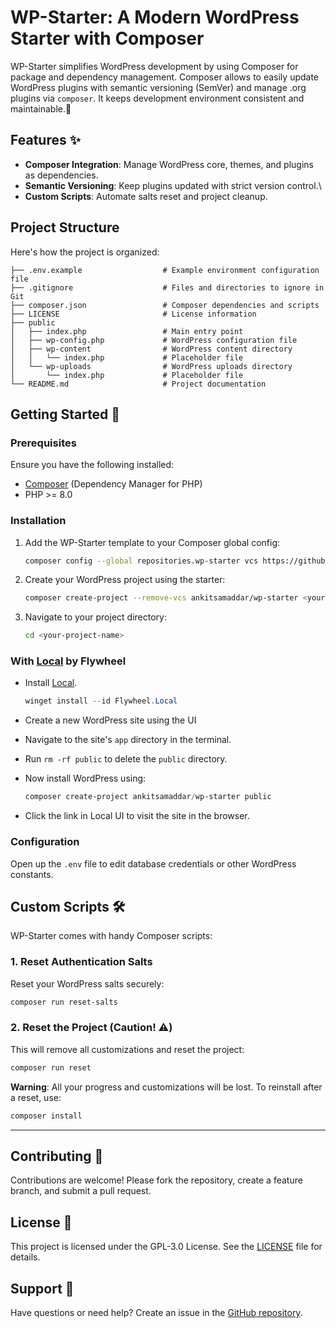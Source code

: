# WP-Starter: A Modern WordPress Starter with Composer

WP-Starter simplifies WordPress development by using Composer for package and dependency management. Composer allows to easily update WordPress plugins with semantic versioning (SemVer) and manage .org plugins via `composer`. It keeps development environment consistent and maintainable.🚀

## Features ✨

- **Composer Integration**: Manage WordPress core, themes, and plugins as dependencies.
- **Semantic Versioning**: Keep plugins updated with strict version control.\
- **Custom Scripts**: Automate salts reset and project cleanup.

## Project Structure

Here's how the project is organized:

```plaintext
├── .env.example                  # Example environment configuration file
├── .gitignore                    # Files and directories to ignore in Git
├── composer.json                 # Composer dependencies and scripts
├── LICENSE                       # License information
├── public
│   ├── index.php                 # Main entry point
│   ├── wp-config.php             # WordPress configuration file
│   ├── wp-content                # WordPress content directory
│   │   └── index.php             # Placeholder file
│   └── wp-uploads                # WordPress uploads directory
│       └── index.php             # Placeholder file
└── README.md                     # Project documentation
```

## Getting Started 🚀

### Prerequisites

Ensure you have the following installed:

- [Composer](https://getcomposer.org/) (Dependency Manager for PHP)
- PHP >= 8.0

### Installation

1. Add the WP-Starter template to your Composer global config:

   ```bash
   composer config --global repositories.wp-starter vcs https://github.com/ankitsamaddar/wp-starter.git
   ```

2. Create your WordPress project using the starter:

   ```bash
   composer create-project --remove-vcs ankitsamaddar/wp-starter <your-project-name>
   ```

3. Navigate to your project directory:

   ```bash
   cd <your-project-name>
   ```

### With [Local](https://localwp.com/) by Flywheel

- Install [Local](https://localwp.com/).

  ```powershell
  winget install --id Flywheel.Local
  ```

- Create a new WordPress site using the UI
- Navigate to the site's `app` directory in the terminal.
- Run `rm -rf public` to delete the `public` directory.
- Now install WordPress using:

  ```powershell
  composer create-project ankitsamaddar/wp-starter public
  ```

- Click the link in Local UI to visit the site in the browser.

### Configuration

Open up the `.env` file to edit database credentials or other WordPress constants.

## Custom Scripts 🛠️

WP-Starter comes with handy Composer scripts:

### 1. Reset Authentication Salts

Reset your WordPress salts securely:

```bash
composer run reset-salts
```

### 2. Reset the Project (Caution! ⚠️)

This will remove all customizations and reset the project:

```bash
composer run reset
```

**Warning**: All your progress and customizations will be lost. To reinstall after a reset, use:

```bash
composer install
```

---

## Contributing 🤝

Contributions are welcome! Please fork the repository, create a feature branch, and submit a pull request.

## License 📜

This project is licensed under the GPL-3.0 License. See the [LICENSE](./LICENSE) file for details.

## Support 💬

Have questions or need help? Create an issue in the [GitHub repository](https://github.com/ankitsamaddar/wp-starter/issues).
